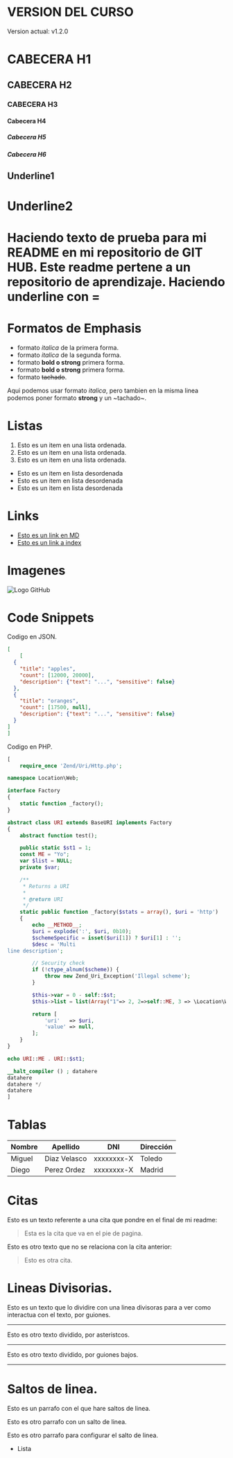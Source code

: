 # VERSION DEL CURSO
Version actual: v1.2.0

# CABECERA H1
## CABECERA H2
### CABECERA H3
#### Cabecera H4
##### Cabecera H5
##### Cabecera H6

Underline1
----------

Underline2
==========

Haciendo texto de prueba para mi README en mi repositorio de GIT HUB. Este readme pertene a un repositorio de aprendizaje. Haciendo underline con =
==================================================================================
# **Formatos de Emphasis**
- formato *italica* de la primera forma.
- formato _italica_ de la segunda forma.
- formato **bold o strong** primera forma.
- formato __bold o strong__ primera forma.
- formato ~~tachado~~.

Aqui podemos usar formato *italica*, pero tambien en la misma linea podemos poner formato **strong** y un ~tachado~.

# Listas
1. Esto es un item en una lista ordenada.
2. Esto es un item en una lista ordenada.
3. Esto es un item en una lista ordenada.
- Esto es un item en lista desordenada
- Esto es un item en lista desordenada
- Esto es un item en lista desordenada

<!-- Esto es un comentario en html -->

# Links
- [Esto es un link en MD](http://wwww.google.es)
- [Esto es un link a index](index.html)

# Imagenes
![Logo GitHub](https://encrypted-tbn0.gstatic.com/images?q=tbn:ANd9GcStJ661_VwO4iG6mzSlGKrrM3SD7L8iPCl7Zg&usqp=CAU)

# Code Snippets
Codigo en JSON.
```JSON
[
    [
  {
    "title": "apples",
    "count": [12000, 20000],
    "description": {"text": "...", "sensitive": false}
  },
  {
    "title": "oranges",
    "count": [17500, null],
    "description": {"text": "...", "sensitive": false}
  }
]
]
```
Codigo en PHP.
```PHP
[
    require_once 'Zend/Uri/Http.php';

namespace Location\Web;

interface Factory
{
    static function _factory();
}

abstract class URI extends BaseURI implements Factory
{
    abstract function test();

    public static $st1 = 1;
    const ME = "Yo";
    var $list = NULL;
    private $var;

    /**
     * Returns a URI
     *
     * @return URI
     */
    static public function _factory($stats = array(), $uri = 'http')
    {
        echo __METHOD__;
        $uri = explode(':', $uri, 0b10);
        $schemeSpecific = isset($uri[1]) ? $uri[1] : '';
        $desc = 'Multi
line description';

        // Security check
        if (!ctype_alnum($scheme)) {
            throw new Zend_Uri_Exception('Illegal scheme');
        }

        $this->var = 0 - self::$st;
        $this->list = list(Array("1"=> 2, 2=>self::ME, 3 => \Location\Web\URI::class));

        return [
            'uri'   => $uri,
            'value' => null,
        ];
    }
}

echo URI::ME . URI::$st1;

__halt_compiler () ; datahere
datahere
datahere */
datahere
]
```

# Tablas
| Nombre | Apellido | DNI | Dirección |
| ------ | -------- | --- | --------- |
| Miguel | Diaz Velasco| xxxxxxxx-X | Toledo |
| Diego  | Perez Ordez | xxxxxxxx-X | Madrid |

# Citas
Esto es un texto referente a una cita que pondre en el final de mi readme:
> Esta es la cita que va en el pie de pagina.

Esto es otro texto que no se relaciona con la cita anterior:
> Esto es otra cita.

# Lineas Divisorias.
Esto es un texto que lo dividire con una linea divisoras para a ver como interactua con el texto, por guiones.

--- 
Esto es otro texto dividido, por asteristcos.

***
Esto es otro texto dividido, por guiones bajos.

___

# Saltos de linea.
Esto es un parrafo con el que hare saltos de linea.

Esto es otro parrafo con un salto de linea.

Esto es otro parrafo para configurar el salto de linea.
- Lista
